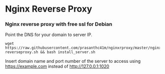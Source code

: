 # Nginx Reverse Proxy

### Nginx reverse proxy with free ssl for Debian

Point the DNS for your domain to server IP.

```
wget https://raw.githubusercontent.com/prasanthc41m/nginxrproxy/master/nginx-reverseproxy.sh && bash install_server.sh
```
Insert domain name and port number of the server to access using https://example.com instead of http://127.0.0.1:1020
 
